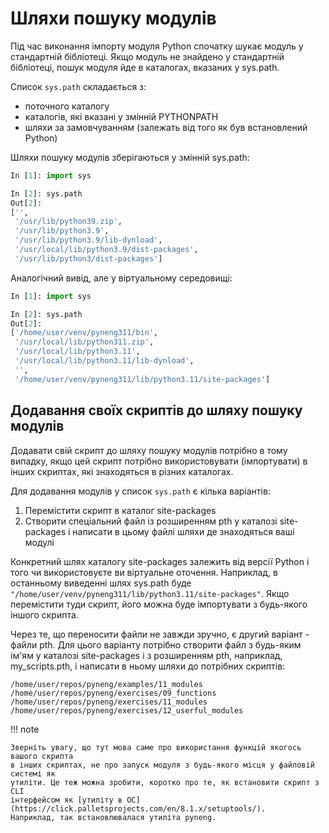 # Шляхи пошуку модулів

Під час виконання імпорту модуля Python спочатку шукає модуль у стандартній бібліотеці. Якщо
модуль не знайдено у стандартній бібліотеці, пошук модуля йде в каталогах,
вказаних у sys.path.

Список `sys.path` складається з:

* поточного каталогу
* каталогів, які вказані у змінній PYTHONPATH
* шляхи за замовчуванням (залежать від того як був встановлений Python)

Шляхи пошуку модулів зберігаються у змінній sys.path:

```python
In [1]: import sys

In [2]: sys.path
Out[2]:
['',
 '/usr/lib/python39.zip',
 '/usr/lib/python3.9',
 '/usr/lib/python3.9/lib-dynload',
 '/usr/local/lib/python3.9/dist-packages',
 '/usr/lib/python3/dist-packages']
```

Аналогічний вивід, але у віртуальному середовищі:

```python
In [1]: import sys

In [2]: sys.path
Out[2]:
['/home/user/venv/pyneng311/bin',
 '/usr/local/lib/python311.zip',
 '/usr/local/lib/python3.11',
 '/usr/local/lib/python3.11/lib-dynload',
 '',
 '/home/user/venv/pyneng311/lib/python3.11/site-packages']
```


## Додавання своїх скриптів до шляху пошуку модулів

Додавати свій скрипт до шляху пошуку модулів потрібно в тому випадку, якщо цей
скрипт потрібно використовувати (імпортувати) в інших скриптах, які знаходяться
в різних каталогах.

Для додавання модулів у список `sys.path` є кілька варіантів:

1. Перемістити скрипт в каталог site-packages
2. Створити спеціальний файл із розширенням pth у каталозі site-packages і написати в цьому файлі шляхи де знаходяться ваші модулі

Конкретний шлях каталогу site-packages залежить від версії Python і того чи 
використовуєте ви віртуальне оточення. Наприклад, в останньому виведенні
шлях sys.path буде `"/home/user/venv/pyneng311/lib/python3.11/site-packages"`.
Якщо перемістити туди скрипт, його можна буде імпортувати з будь-якого іншого
скрипта.

Через те, що переносити файли не завжди зручно, є другий варіант - файли pth. Для
цього варіанту потрібно створити файл з будь-яким ім'ям у каталозі
site-packages і з розширенням pth, наприклад, my_scripts.pth, і написати в ньому шляхи до потрібних
скриптів:

```
/home/user/repos/pyneng/examples/11_modules
/home/user/repos/pyneng/exercises/09_functions
/home/user/repos/pyneng/exercises/11_modules
/home/user/repos/pyneng/exercises/12_userful_modules
```


!!! note

	Зверніть увагу, що тут мова саме про використання функцій якогось вашого скрипта
	в інших скриптах, не про запуск модуля з будь-якого місця у файловій системі як
	утиліти. Це теж можна зробити, коротко про те, як встановити скрипт з CLI
	інтерфейсом як [утиліту в ОС](https://click.palletsprojects.com/en/8.1.x/setuptools/). 
	Наприклад, так встановлювалася утиліта pyneng.
